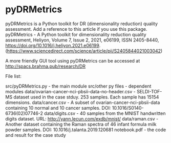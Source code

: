# pyDRMetrics

pyDRMetrics is a Python toolkit for DR (dimensionality reduction) quality assessment. 
Add a reference to this article if you use this package.   
pyDRMetrics - A Python toolkit for dimensionality reduction quality assessment, Heliyon, Volume 7, Issue 2, 2021, e06199, ISSN 2405-8440, https://doi.org/10.1016/j.heliyon.2021.e06199. (https://www.sciencedirect.com/science/article/pii/S2405844021003042)


A more friendly GUI tool using pyDRMetrics can be accessed at http://spacs.brahma.pub/research/DR

File list:

src/pyDRMetrics.py - the main module
src/other py files - dependent modules
data/ovarian-cancer-nci-pbsii-data-no-header.csv - SELDI-TOF-MS dataset used in the case stduy. 253 samples. Each sample has 15154 dimensions.
data/cancer.csv - A subset of ovarian-cancer-nci-pbsii-data containing 10 normal and 10 cancer samples. DOI: 10.1016/S0140-6736(02)07746-2
data/digits.csv - 40 samples from the MNIST handwritten digits dataset. URL: http://yann.lecun.com/exdb/mnist/
data/raman.csv - Another dataset containing the Raman spectra of 46 infant formula milk powder samples. DOI: 10.1016/j.talanta.2019.120681 
notebook.pdf - the code and result for the case study
